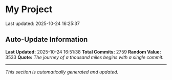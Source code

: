 # My Project


Last updated: 2025-10-24 16:25:37














































































































































































































































































































































































































































































































































































































































































































































































































































































































































































































































































































































































































































































































































































































































































































































































































































































































































































































































































































































































































































































































































































































































































































































































































































































































































































































































































































































































































































































































































































































































































































































































































































































## Auto-Update Information

**Last Updated:** 2025-10-24 16:51:38
**Total Commits:** 2759
**Random Value:** 3533
**Quote:** _The journey of a thousand miles begins with a single commit._

---
_This section is automatically generated and updated._